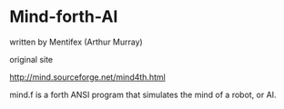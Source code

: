 # Mind-forth-AI
written by 
Mentifex (Arthur Murray)

original site 

http://mind.sourceforge.net/mind4th.html

mind.f  is a forth ANSI program that simulates the mind of a robot,
or AI.

